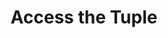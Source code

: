 ---
title: Access the Tuple
description: Learn how to access the tuple in Python. How to access the tuple elements using the index number. How to access the tuple elements using the negative index number. How to access the tuple elements using the range of index numbers. How to access the tuple elements using the range of negative index numbers.
sidebar: 
    order: 54
---